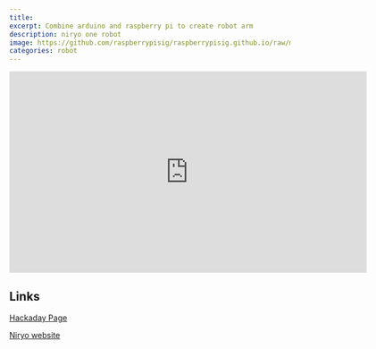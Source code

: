 ```yaml
---
title:
excerpt: Combine arduino and raspberry pi to create robot arm
description: niryo one robot
image: https://github.com/raspberrypisig/raspberrypisig.github.io/raw/master/assets/images/niryo-one.jpg
categories: robot
---
```

<iframe width="640" height="360" src="https://youtube.com/embed/tjkzgRQHT34?controls=0&amp;showinfo=0" frameborder="0" allowfullscreen></iframe>

## Links

[Hackaday Page](https://hackaday.io/project/19081-niryo-one)

[Niryo website](http://niryo.com/2016/12/15/niryo-one-accessible-robot-makers-powered-open-source/)
